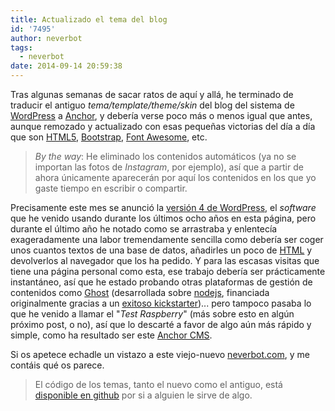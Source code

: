 ```yaml
---
title: Actualizado el tema del blog
id: '7495'
author: neverbot
tags:
  - neverbot
date: 2014-09-14 20:59:38
---
```


Tras algunas semanas de sacar ratos de aquí y allá, he terminado de traducir el antiguo _tema/template/theme/skin_ del blog del sistema de [WordPress](http://wordpress.org/) a [Anchor](http://anchorcms.com/), y debería verse poco más o menos igual que antes, aunque remozado y actualizado con esas pequeñas victorias del día a día que son [HTML5](http://www.html5rocks.com/), [Bootstrap](http://getbootstrap.com/), [Font Awesome](http://fortawesome.github.io/Font-Awesome/), etc.

> _By the way_: He eliminado los contenidos automáticos (ya no se importan las fotos de _Instagram_, por ejemplo), así que a partir de ahora únicamente aparecerán por aquí los contenidos en los que yo gaste tiempo en escribir o compartir.

Precisamente este mes se anunció la [versión 4 de WordPress](http://wordpress.org/news/2014/09/benny/), el _software_ que he venido usando durante los últimos ocho años en esta página, pero durante el último año he notado como se arrastraba y enlentecía exageradamente una labor tremendamente sencilla como debería ser coger unos cuantos textos de una base de datos, añadirles un poco de [HTML](http://en.wikipedia.org/wiki/HTML5) y devolverlos al navegador que los ha pedido. Y para las escasas visitas que tiene una página personal como esta, ese trabajo debería ser prácticamente instantáneo, así que he estado probando otras plataformas de gestión de contenidos como [Ghost](https://ghost.org/about/) (desarrollada sobre [nodejs](http://nodejs.org/), financiada originalmente gracias a un [exitoso kickstarter](https://www.kickstarter.com/projects/johnonolan/ghost-just-a-blogging-platform))... pero tampoco pasaba lo que he venido a llamar el "_Test Raspberry_" (más sobre esto en algún próximo post, o no), así que lo descarté a favor de algo aún más rápido y simple, como ha resultado ser este [Anchor CMS](http://anchorcms.com/).

Si os apetece echadle un vistazo a este viejo-nuevo [neverbot.com](https://neverbot.com/), y me contáis qué os parece.

> El código de los temas, tanto el nuevo como el antiguo, está [disponible en github](https://github.com/neverbot/neverbot.com) por si a alguien le sirve de algo.
